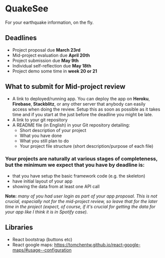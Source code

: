 # QuakeSee
For your earthquake information, on the fly.

## Deadlines

- Project proposal due **March 23rd**
- Mid-project evaluation due **April 20th**
- Project submission due **May 9th**
- Individual self-reflection due **May 18th**
- Project demo some time in **week 20 or 21**

## What to submit for Mid-project review

- A link to deployed/running app. You can deploy the app on **Heroku**, **Firebase**, **Stackblitz**, or any other server that anybody can easily access when doing the review. Setup this as soon as possible as it takes time and if you start at the just before the deadline you might be late.
- A link to your git repository
- A README file (in English) in your Git repository detailing:
  - Short description of your project
  -  What you have done
  - What you still plan to do
  - Your project file structure (short description/purpose of each file)

### Your projects are naturally at various stages of completeness, but the minimum we expect that you have by deadline is:
- that you have setup the basic framework code (e.g. the skeleton)
- have initial layout of your app
- showing the data from at least one API call

**Note:** *many of you had user login as part of your app proposal. This is not crucial, especially not for the mid-project review, so leave that for the later time in the project (expect, of course, if it's crucial for getting the data for your app like I think it is in Spotify case).* 

## Libraries

- React bootstrap (buttons etc)
- React google maps: https://tomchentw.github.io/react-google-maps/#usage--configuration
